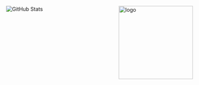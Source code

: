 ![GitHub Stats](https://github-readme-stats.vercel.app/api?username=AtulkrishnanMU&show_icons=true&theme=radical)
<img align="right" width="200" alt="logo" src="https://media3.giphy.com/media/v1.Y2lkPTc5MGI3NjExdDlxNHFpMXFob3ZzMXlvMWtmc2k1dTY5MGg2OWFkOTVnNGZmOTB0eiZlcD12MV9pbnRlcm5hbF9naWZfYnlfaWQmY3Q9Zw/bGgsc5mWoryfgKBx1u/giphy.webp">
